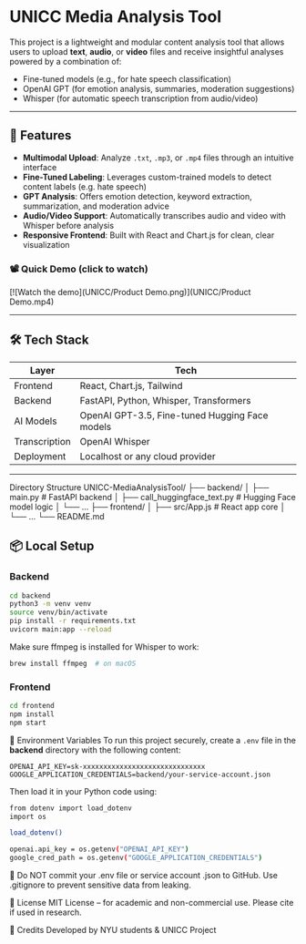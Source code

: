 #  UNICC Media Analysis Tool

This project is a lightweight and modular content analysis tool that allows users to upload **text**, **audio**, or **video** files and receive insightful analyses powered by a combination of:

-  Fine-tuned models (e.g., for hate speech classification)
-  OpenAI GPT (for emotion analysis, summaries, moderation suggestions)
-  Whisper (for automatic speech transcription from audio/video)

---

## 🚀 Features

- **Multimodal Upload**: Analyze `.txt`, `.mp3`, or `.mp4` files through an intuitive interface
- **Fine-Tuned Labeling**: Leverages custom-trained models to detect content labels (e.g. hate speech)
- **GPT Analysis**: Offers emotion detection, keyword extraction, summarization, and moderation advice
- **Audio/Video Support**: Automatically transcribes audio and video with Whisper before analysis
- **Responsive Frontend**: Built with React and Chart.js for clean, clear visualization

### 📽️ Quick Demo (click to watch)

[![Watch the demo](UNICC/Product Demo.png)](UNICC/Product Demo.mp4)

---

## 🛠️ Tech Stack

| Layer       | Tech                            |
|-------------|----------------------------------|
| Frontend    | React, Chart.js, Tailwind  |
| Backend     | FastAPI, Python, Whisper, Transformers |
| AI Models   | OpenAI GPT-3.5, Fine-tuned Hugging Face models |
| Transcription | OpenAI Whisper                 |
| Deployment  | Localhost or any cloud provider |

---

 Directory Structure
UNICC-MediaAnalysisTool/
├── backend/
│   ├── main.py                # FastAPI backend
│   ├── call_huggingface_text.py  # Hugging Face model logic
│   └── ...
├── frontend/
│   ├── src/App.js            # React app core
│   └── ...
└── README.md

## 📦 Local Setup

###  Backend

```bash
cd backend
python3 -m venv venv
source venv/bin/activate
pip install -r requirements.txt
uvicorn main:app --reload
```

Make sure ffmpeg is installed for Whisper to work:

```bash
brew install ffmpeg  # on macOS
```


###  Frontend

```bash
cd frontend
npm install
npm start
```

🔐 Environment Variables
To run this project securely, create a `.env` file in the **backend** directory with the following content:

```env
OPENAI_API_KEY=sk-xxxxxxxxxxxxxxxxxxxxxxxxxxxxxx
GOOGLE_APPLICATION_CREDENTIALS=backend/your-service-account.json
```

Then load it in your Python code using:

```bash
from dotenv import load_dotenv
import os

load_dotenv()

openai.api_key = os.getenv("OPENAI_API_KEY")
google_cred_path = os.getenv("GOOGLE_APPLICATION_CREDENTIALS")
```

🔐 Do NOT commit your .env file or service account .json to GitHub. Use .gitignore to prevent sensitive data from leaking.

📄 License
MIT License – for academic and non-commercial use. Please cite if used in research.

🙌 Credits
Developed by NYU students & UNICC Project


